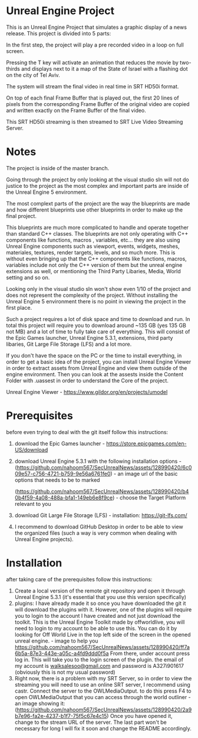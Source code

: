 # Unreal Engine Project
This is an Unreal Engine Project that simulates a graphic display of a news release.
This project is divided into 5 parts:

In the first step, the project will play a pre recorded video in a loop on full screen.

Pressing the T key will activate an animation that reduces the movie by two-thirds and displays next to it a map of the State of Israel with a flashing dot on the city of Tel Aviv.

The system will stream the final video in real time in SRT HD50i format.

On top of each final Frame Buffer that is played out, the first 20 lines of pixels from the corresponding Frame Buffer of the original video are copied and written exactly on the Frame Buffer of the final video.

This SRT HD50i streaming is then streamed to SRT Live Video Streaming Server.

# Notes
The project is inside of the master branch.

Going through the project by only looking at the visual studio sln will not do justice to the project as the most complex and important parts are inside of the Unreal Engine 5 environment.

The most complext parts of the project are the way the blueprints are made and how different blueprints use other blueprints in order to make up the final project.

This blueprints are much more complicated to handle and operate together than standard C++ classes.
The blueprints are not only operating with C++ components like functions, macros , variables, etc... they are also using Unreal Engine components such as viewport, events, widgets, meshes, materiales, textures, render targets, levels, and so much more.
This is without even bringing up that the C++ components like functions, macros, variables include not only the C++ version of them but the unreal engine extensions as well, or mentioning the Third Party Libaries, Media, World setting and so on.

Looking only in the visual studio sln won't show even 1/10 of the project and does not represent the complexity of the project.
Without installing the Unreal Engine 5 environment there is no point in viewing the project in the first place.

Such a project requires a lot of disk space and time to download and run.
In total this project will require you to download around ~135 GB (yes 135 GB not MB) and a lot of time to fully take care of everything.
This will consist of the Epic Games launcher, Unreal Engine 5.3.1, extensions, third party libaries, Git Large File Storage (LFS) and a lot more.

If you don't have the space on the PC or the time to install everything, in order to get a basic idea of the project, you can install Unreal Engine Viewer in order to extract assets from Unreal Engine and view them outside of the engine environment. Then you can look at the assests inside the Content Folder with .uassest in order to understand the Core of the project. 

Unreal Engine Viewer - https://www.gildor.org/en/projects/umodel

# Prerequisites 
before even trying to deal with the git itself follow this instructions:
1. download the Epic Games launcher - https://store.epicgames.com/en-US/download
2. download Unreal Engine 5.3.1 with the following installation options -
   (https://github.com/nahoom567/SecUnrealNews/assets/128990420/6c009e57-c756-4721-b759-9e56a6761fe0) - an image url of the basic options that needs to be to   marked
   
   (https://github.com/nahoom567/SecUnrealNews/assets/128990420/b40b4f59-4a08-488a-bfa1-149eb6e8f9ce) - choose the Target Platform relevant to you
   
4. download Git Large File Storage (LFS) - installation: https://git-lfs.com/
5. I recommend to download GitHub Desktop in order to be able to view the organized files (such a way is very common when dealing with Unreal Engine projects).

# Installation
after taking care of the prerequisites follow this instructions:
1. Create a local version of the remote git repository and open it through Unreal Engine 5.3.1 (it's essential that you use this version specifically)
2. plugins:
   I have already made it so once you have downloaded the git it will download the plugins with it.
   However, one of the plugins will require you to login to the account I have created and not just download the toolkit.
   This is the Unreal Engine Toolkit made by offworldlive, you will need to login to my account to be able to use this.
   You can do it by looking for Off World Live in the top left side of the screen in the opened unreal engine. - image to help you
   https://github.com/nahoom567/SecUnrealNews/assets/128990420/ff7a6b5a-87e3-443e-a05c-a4fd9ddd0f5a
   From there, under account press log in. This will take you to the login screen of the plugin. 
   the email of my account is walksalesoo@gmail.com and password is A327i901617 (obviously this is not my usual password)
3. Right now, there is a problem with my SRT Server, so in order to view the streaming you will need to use an online SRT server, I recommend using castr.
   Connect the server to the OWLMediaOutput. to do this press F4 to open OWLMediaOutput that you can access through the world outliner - an image showing it:
   (https://github.com/nahoom567/SecUnrealNews/assets/128990420/2a9b7e96-fa2e-4237-b1f7-75f5c67e4c15)
   Once you have opened it, change to the stream URL of the server.
   The last part won't be necessary for long I will fix it soon and change the README accordingly.
